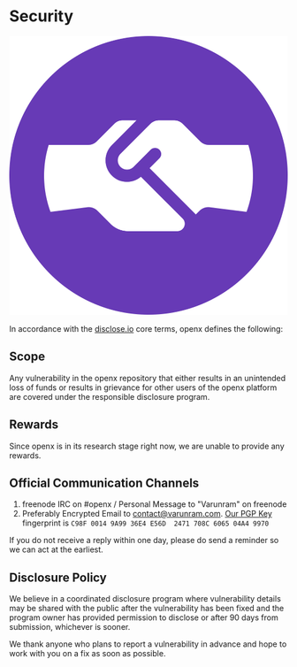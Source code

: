 # Security

![Disclose.io Logo](security/discloseio.png)  

In accordance with the [disclose.io](https://disclose.io) core terms, openx defines the following:

## Scope

Any vulnerability in the openx repository that either results in an unintended loss of funds or results in grievance for other users of the openx platform are covered under the responsible disclosure program.

## Rewards

Since openx is in its research stage right now, we are unable to provide any rewards.

## Official Communication Channels

1. freenode IRC on #openx / Personal Message to "Varunram" on freenode  
2. Preferably Encrypted Email to contact@varunram.com. [Our PGP Key](https://pgp.mit.edu/pks/lookup?op=vindex&fingerprint=on&search=0x708C606504A49970) fingerprint is `C98F 0014 9A99 36E4 E56D  2471 708C 6065 04A4 9970`  

If you do not receive a reply within one day, please do send a reminder so we can act at the earliest.  

## Disclosure Policy

We believe in a coordinated disclosure program where vulnerability details may be shared with the public after the vulnerability has been fixed and the program owner has provided permission to disclose or after 90 days from submission, whichever is sooner.

We thank anyone who plans to report a vulnerability in advance and hope to work with you on a fix as soon as possible.
